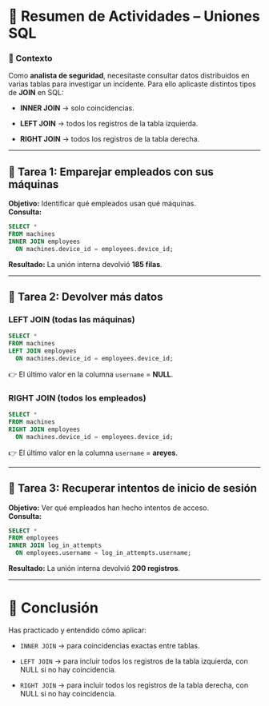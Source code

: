 
# 📌 Resumen de Actividades – Uniones SQL

### 🔹 Contexto

Como **analista de seguridad**, necesitaste consultar datos distribuidos en varias tablas para investigar un incidente. Para ello aplicaste distintos tipos de **JOIN** en SQL:

- **INNER JOIN** → solo coincidencias.
    
- **LEFT JOIN** → todos los registros de la tabla izquierda.
    
- **RIGHT JOIN** → todos los registros de la tabla derecha.
    

---

## 🧩 Tarea 1: Emparejar empleados con sus máquinas

**Objetivo:** Identificar qué empleados usan qué máquinas.  
**Consulta:**

```sql
SELECT * 
FROM machines 
INNER JOIN employees 
  ON machines.device_id = employees.device_id;
```

**Resultado:** La unión interna devolvió **185 filas**.

---

## 🧩 Tarea 2: Devolver más datos

### LEFT JOIN (todas las máquinas)

```sql
SELECT * 
FROM machines 
LEFT JOIN employees 
  ON machines.device_id = employees.device_id;
```

👉 El último valor en la columna `username` = **NULL**.

### RIGHT JOIN (todos los empleados)

```sql
SELECT * 
FROM machines 
RIGHT JOIN employees 
  ON machines.device_id = employees.device_id;
```

👉 El último valor en la columna `username` = **areyes**.

---

## 🧩 Tarea 3: Recuperar intentos de inicio de sesión

**Objetivo:** Ver qué empleados han hecho intentos de acceso.  
**Consulta:**

```sql
SELECT * 
FROM employees 
INNER JOIN log_in_attempts 
  ON employees.username = log_in_attempts.username;
```

**Resultado:** La unión interna devolvió **200 registros**.

---

# 🎯 Conclusión

Has practicado y entendido cómo aplicar:

- `INNER JOIN` → para coincidencias exactas entre tablas.
    
- `LEFT JOIN` → para incluir todos los registros de la tabla izquierda, con NULL si no hay coincidencia.
    
- `RIGHT JOIN` → para incluir todos los registros de la tabla derecha, con NULL si no hay coincidencia.
    

